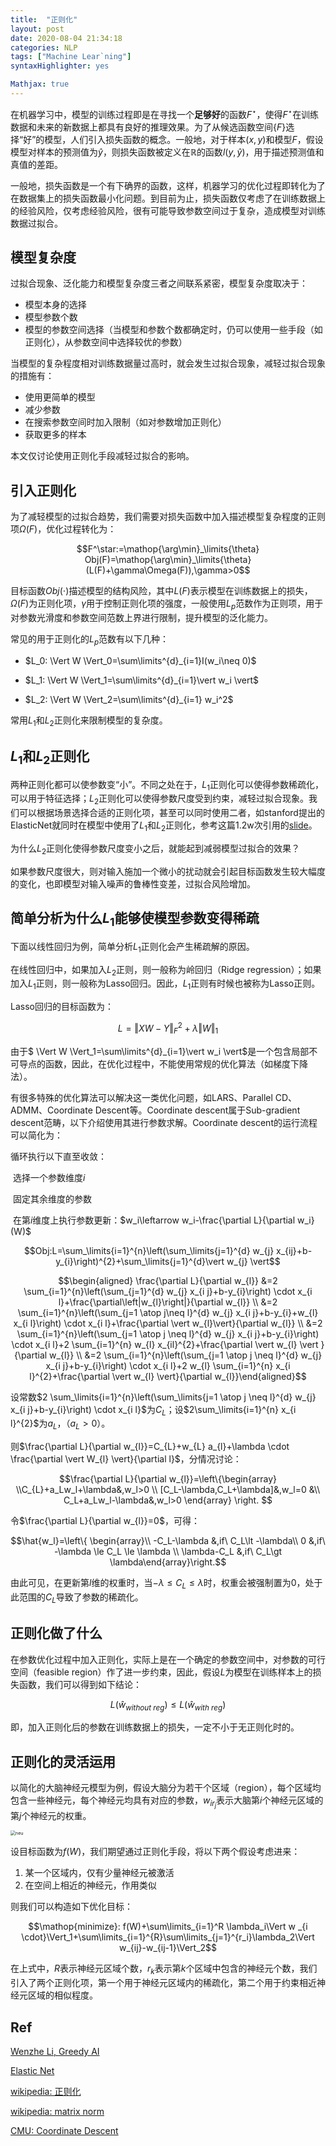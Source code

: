 ```yaml
---
title:  "正则化"
layout: post
date: 2020-08-04 21:34:18
categories: NLP
tags: ["Machine Lear`ning"]
syntaxHighlighter: yes

Mathjax: true
---
```


在机器学习中，模型的训练过程即是在寻找一个**足够好**的函数$F^{\star}$，使得$F^{\star}$在训练数据和未来的新数据上都具有良好的推理效果。为了从候选函数空间$\{F\}$选择“好”的模型，人们引入损失函数的概念。一般地，对于样本$(x, y)$和模型$F$，假设模型对样本的预测值为$\hat{y}$，则损失函数被定义在$\mathbb{R}$的函数$l(y, \hat{y})$，用于描述预测值和真值的差距。

一般地，损失函数是一个有下确界的函数，这样，机器学习的优化过程即转化为了在数据集上的损失函数最小化问题。到目前为止，损失函数仅考虑了在训练数据上的经验风险，仅考虑经验风险，很有可能导致参数空间过于复杂，造成模型对训练数据过拟合。

## 模型复杂度

过拟合现象、泛化能力和模型复杂度三者之间联系紧密，模型复杂度取决于：

- 模型本身的选择
- 模型参数个数
- 模型的参数空间选择（当模型和参数个数都确定时，仍可以使用一些手段（如正则化），从参数空间中选择较优的参数）

当模型的复杂程度相对训练数据量过高时，就会发生过拟合现象，减轻过拟合现象的措施有：

- 使用更简单的模型
- 减少参数
- 在搜索参数空间时加入限制（如对参数增加正则化）
- 获取更多的样本

本文仅讨论使用正则化手段减轻过拟合的影响。

## 引入正则化

为了减轻模型的过拟合趋势，我们需要对损失函数中加入描述模型复杂程度的正则项$\Omega(F)$，优化过程转化为：

$$F^\star:=\mathop{\arg\min}_\limits{\theta} Obj(F)=\mathop{\arg\min}_\limits{\theta}(L(F)+\gamma\Omega(F)),\gamma>0$$

目标函数$Obj(\cdot)$描述模型的结构风险，其中$L(F)$表示模型在训练数据上的损失，$\Omega(F)$为正则化项，$\gamma$用于控制正则化项的强度，一般使用$L_p$范数作为正则项，用于对参数光滑度和参数空间范数上界进行限制，提升模型的泛化能力。

常见的用于正则化的$L_p$范数有以下几种：

- $L_0: \Vert W \Vert_0=\sum\limits^{d}_{i=1}I(w_i\neq 0)$

- $L_1: \Vert W \Vert_1=\sum\limits^{d}_{i=1}\vert w_i \vert$
- $L_2: \Vert W \Vert_2=\sum\limits^{d}_{i=1} w_i^2$

常用$L_1$和$L_2$正则化来限制模型的复杂度。

## $L_1$和$L_2$正则化

两种正则化都可以使参数变“小”。不同之处在于，$L_1$正则化可以使得参数稀疏化，可以用于特征选择；$L_2$正则化可以使得参数尺度受到约束，减轻过拟合现象。我们可以根据场景选择合适的正则化项，甚至可以同时使用二者，如stanford提出的ElasticNet就同时在模型中使用了$L_1$和$L_2$正则化，参考这篇1.2w次引用的[slide](https://web.stanford.edu/~hastie/TALKS/enet_talk.pdf)。

为什么$L_2$正则化使得参数尺度变小之后，就能起到减弱模型过拟合的效果？

如果参数尺度很大，则对输入施加一个微小的扰动就会引起目标函数发生较大幅度的变化，也即模型对输入噪声的鲁棒性变差，过拟合风险增加。

## 简单分析为什么$L_1$能够使模型参数变得稀疏

下面以线性回归为例，简单分析$L_1$正则化会产生稀疏解的原因。

在线性回归中，如果加入$L_2$正则，则一般称为岭回归（Ridge regression）；如果加入$L_1$正则，则一般称为Lasso回归。因此，$L_1$正则有时候也被称为Lasso正则。

Lasso回归的目标函数为：

$$L=\Vert XW-Y \Vert_F^2 + \lambda\Vert W \Vert_1$$

由于$ \Vert W \Vert_1=\sum\limits^{d}_{i=1}\vert w_i \vert$是一个包含局部不可导点的函数，因此，在优化过程中，不能使用常规的优化算法（如梯度下降法）。

有很多特殊的优化算法可以解决这一类优化问题，如LARS、Parallel CD、ADMM、Coordinate Descent等。Coordinate descent属于Sub-gradient descent范畴，以下介绍使用其进行参数求解。Coordinate descent的运行流程可以简化为：

循环执行以下直至收敛：

​        选择一个参数维度$i$

​        固定其余维度的参数

​        在第$i$维度上执行参数更新：$w_i\leftarrow w_i-\frac{\partial L}{\partial w_i}(W)$

$$Obj:L=\sum_\limits{i=1}^{n}\left(\sum_\limits{j=1}^{d} w_{j} x_{ij}+b-y_{i}\right)^{2}+\sum_\limits{j=1}^{d}\vert w_{j} \vert$$

$$\begin{aligned} \frac{\partial L}{\partial w_{l}} &=2 \sum_{i=1}^{n}\left(\sum_{j=1}^{d} w_{j} x_{i j}+b-y_{i}\right) \cdot x_{i l}+\frac{\partial\left|w_{l}\right|}{\partial w_{l}} \\ &=2 \sum_{i=1}^{n}\left(\sum_{j=1 \atop j\neq l}^{d} w_{j} x_{i j}+b-y_{i}+w_{l} x_{i l}\right) \cdot x_{i l}+\frac{\partial \vert w_{l}\vert}{\partial w_{l}} \\ &=2 \sum_{i=1}^{n}\left(\sum_{j=1 \atop j \neq l}^{d} w_{j} x_{i j}+b-y_{i}\right) \cdot x_{i l}+2 \sum_{i=1}^{n} w_{l} x_{il}^{2}+\frac{\partial \vert w_{l} \vert }{\partial w_{l}} \\ &=2 \sum_{i=1}^{n}\left(\sum_{j=1 \atop j \neq l}^{d} w_{j} x_{i j}+b-y_{i}\right) \cdot x_{i l}+2 w_{l} \sum_{i=1}^{n} x_{i l}^{2}+\frac{\partial \vert w_{l} \vert}{\partial w_{l}}\end{aligned}$$

设常数$2 \sum_\limits{i=1}^{n}\left(\sum_\limits{j=1 \atop j \neq l}^{d} w_{j} x_{i j}+b-y_{i}\right) \cdot x_{i l}$为$C_L$；设$2\sum_\limits{i=1}^{n} x_{i l}^{2}$为$a_L$，（$a_L \gt 0$）。

则$\frac{\partial L}{\partial w_{l}}=C_{L}+w_{L} a_{l}+\lambda \cdot \frac{\partial \vert W_{l} \vert}{\partial l}$，分情况讨论：

$$\frac{\partial L}{\partial w_{l}}=\left\{\begin{array} \\C_{L}+a_Lw_l+\lambda&,w_l>0   \\ [C_L-\lambda,C_L+\lambda]&,w_l=0 &\\ C_L+a_Lw_l-\lambda&,w_l>0                  \end{array}   \right.  $$

令$\frac{\partial L}{\partial w_{l}}=0$，可得：

$$\hat{w_l}=\left\{ \begin{array}\\ -C_L-\lambda &,if\ C_L\lt -\lambda\\ 0 &,if\ -\lambda \le C_L \le \lambda \\ \lambda-C_L &,if\ C_L\gt \lambda\end{array}\right.$$

由此可见，在更新第$l$维的权重时，当$-\lambda \le C_L \le \lambda$时，权重会被强制置为0，处于此范围的$C_L$导致了参数的稀疏化。

## 正则化做了什么

在参数优化过程中加入正则化，实际上是在一个确定的参数空间中，对参数的可行空间（feasible region）作了进一步约束，因此，假设$L$为模型在训练样本上的损失函数，我们可以得到如下结论：

$$L(\hat{w}_{without\ reg}) \leq L(\hat{w}_{with\ reg})$$

即，加入正则化后的参数在训练数据上的损失，一定不小于无正则化时的。

## 正则化的灵活运用

以简化的大脑神经元模型为例，假设大脑分为若干个区域（region），每个区域均包含一些神经元，每个神经元均具有对应的参数，$w_{ir_j}$表示大脑第$i$个神经元区域的第$j$个神经元的权重。

<img src="http://shihanmax.top/20201013230655_vEOXrf_%E6%88%AA%E5%B1%8F2020-10-13%2023.06.38.jpeg" alt="neu" style="zoom:50%;" />

设目标函数为$f(W)$，我们期望通过正则化手段，将以下两个假设考虑进来：

1. 某一个区域内，仅有少量神经元被激活
2. 在空间上相近的神经元，作用类似

则我们可以构造如下优化目标：

$$\mathop{minimize}: f(W)+\sum\limits_{i=1}^R \lambda_i\Vert w
_{i \cdot}\Vert_1+\sum\limits_{i=1}^{R}\sum\limits_{j=1}^{r_i}\lambda_2\Vert w_{ij}-w_{ij-1}\Vert_2$$

在上式中，$R$表示神经元区域个数，$r_k$表示第$k$个区域中包含的神经元个数，我们引入了两个正则化项，第一个用于神经元区域内的稀疏化，第二个用于约束相近神经元区域的相似程度。



## Ref

[Wenzhe Li, Greedy AI](https://www.greedyai.com)

[Elastic Net](https://web.stanford.edu/~hastie/TALKS/enet_talk.pdf)

[wikipedia: 正则化](https://zh.wikipedia.org/wiki/正则化_(数学))

[wikipedia: matrix norm](https://en.wikipedia.org/wiki/Matrix_norm)

[CMU: Coordinate Descent](https://www.cs.cmu.edu/~ggordon/10725-F12/slides/25-coord-desc.pdf)

